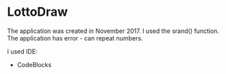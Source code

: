 # LottoDraw
The application was created in November 2017. I used the srand() function. The application has error - can repeat numbers.

I used IDE:
- CodeBlocks

